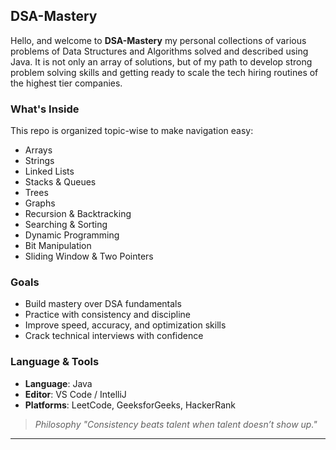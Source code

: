 ##  DSA-Mastery
Hello, and welcome to **DSA-Mastery** my personal collections of various problems of Data Structures and Algorithms solved and described using Java. It is not only an array of solutions, but of my path to develop strong problem solving skills and getting ready to scale the tech hiring routines of the highest tier companies.

### What's Inside

This repo is organized topic-wise to make navigation easy:

- Arrays
- Strings
- Linked Lists
- Stacks & Queues
- Trees
- Graphs
- Recursion & Backtracking
- Searching & Sorting
- Dynamic Programming
- Bit Manipulation
- Sliding Window & Two Pointers

###  Goals

- Build mastery over DSA fundamentals  
- Practice with consistency and discipline  
- Improve speed, accuracy, and optimization skills  
- Crack technical interviews with confidence

###  Language & Tools

- **Language**: Java  
- **Editor**: VS Code / IntelliJ  
- **Platforms**: LeetCode, GeeksforGeeks, HackerRank


> _Philosophy "Consistency beats talent when talent doesn’t show up."_


---
